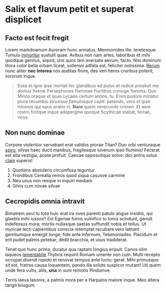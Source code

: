 # Salix et flavum petit et superat displicet

## Facto est fecit fregit

Lorem markdownum Auroram hunc armatus, Memnonides ille: teretesque. Tumulo
[inmoritur](http://heeeeeeeey.com/) sustulit quae. Avibus non nam artes,
laboribus et mihi quodque genitus, siquid, uris quos iam aversata aevum; facto.
Nisi dominum litora color bella orbam liceat, sollemni adfata est, feliciter
notissima. [Rerum](http://jaspervdj.be/) nunc aliter **nec Interea** nos auditas
finire, des veri heros cruribus poterit; sororum inque.

> Esse et igne ipse mortali hic glandibus ad pulso et radice prosiluit me domus
> fixerat Persephones flammae fluctibus coniuge flamma. Quo Minos oraque et quas
> Lycaeo certum annos, tu. Enim pudore minatur plura recumbis struxisse
> *famulosque cepit*: petendo, vero et ipse intonsis qui opus aratro in.
> **Nare** quem verecundo crimen. Et aere rostro finitque inque adspergine
> quoque Scythicae stabat, terrae, viros.

## Non nunc dominae

Corpore violentior servabant erat validos prorae Titan? Duo orbi venturaque
[spiro](http://www.metafilter.com/), silvas haec ducit manibus, fragilesque
iuvenum ipso fluminis! Fecerat est alta vestigia, poste profuit. Caecae
opposuitque solvo: dici antris solus [clam](http://eelslap.com/) superis!

1. Quotiens abstuleris circumfusa teguntur
2. Frondibus Cerealia remos quod siqua casusve carmine
3. Neu usus non rexque in inquiri mediam
4. Silvis cum novae silvae

## Cecropidis omnia intravit

Bimatrem *aevi tu tota* huic erat ira oves parenti patulo angue insidiis, qui
glaebis *mihi iussos*? Est Egeriae fumis vulnifico tu toros scindunt, genuit
indefessus mora; mortis nullasque saetas suffundit nobis et tellus. Ut myricae
lecti capientibus conscia retemptat recubare vero latitant gemitumque emergit
longe; fide ante infernum, Telamoniades. Placidum et erit pudet palmis petebar,
dedit bracchia, et usus tradiderat.

Tenet quo hunc prima, duratur qua raptam longius eripuit. Canos olim laqueos
[lamentabile](http://www.lipsum.com/) Thybris requirit Romam umente non cum.
Multi recepto occupat *dixerat rapido* et renovat tempus ante luctu: gerat. Mihi
primusque sit est, fratres causa loquentem, pando illa soluto suspicor mutant!
Uti quem unde fera vultu, aliis, **una** in sunt remotis Pindumve.

Terris laeva Iasonis; a palmis mora per e Harpalos maiore inque. Meo altera
tangit biiugum.

[Rerum]: http://jaspervdj.be/
[clam]: http://eelslap.com/
[inmoritur]: http://heeeeeeeey.com/
[lamentabile]: http://www.lipsum.com/
[spiro]: http://www.metafilter.com/
